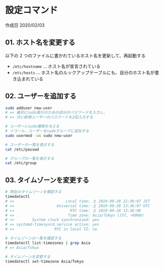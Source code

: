 # 設定コマンド

作成日 2020/02/03

## 01. ホスト名を変更する

以下の 2 つのファイルに書かれているホスト名を更新して、再起動する

- `/etc/hostname` ... ホスト名が宣言されている
- `/etc/hosts` ... ホスト名のルックアップテーブルにも、自分のホスト名が書き込まれている

## 02. ユーザーを追加する

```bash
sudo adduser new-user
# => 最初にsudo実行のための自分のパスワードを入力し、
# => 次に新規ユーザーのパスワードを2回入力する

# ユーザーにsudo権限を与える
# イコール、ユーザーをsudoグループに追加する
sudo usermod -aG sudo new-user

# ユーザーの一覧を表示する
cat /etc/passwd

# グループの一覧を表示する
cat /etc/group
```

## 03. タイムゾーンを変更する

```bash
# 現在のタイムゾーンを確認する
timedatectl
# =>                       Local time: 土 2019-09-28 22:36:07 JST
# =>                   Universal time: 土 2019-09-28 13:36:07 UTC
# =>                         RTC time: 土 2019-09-28 13:36:08
# =>                        Time zone: Asia/Tokyo (JST, +0900)
# =>        System clock synchronized: yes
# => systemd-timesyncd.service active: yes
# =>                  RTC in local TZ: no

# タイムゾーンの一覧を確認する
timedatectl list-timezones | grep Asia
# => Asia/Tokyo

# タイムゾーンを変更する
timedatectl set-timezone Asia/Tokyo
```
